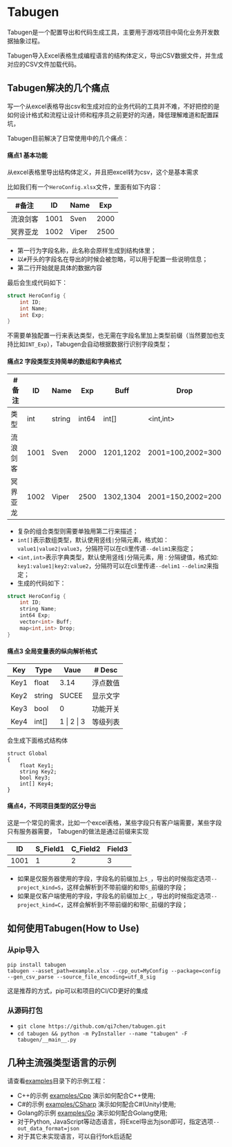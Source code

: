 # Tabugen

Tabugen是一个配置导出和代码生成工具，主要用于游戏项目中简化业务开发数据抽象过程。

Tabugen导入Excel表格生成编程语言的结构体定义，导出CSV数据文件，并生成对应的CSV文件加载代码。


## Tabugen解决的几个痛点

写一个从excel表格导出csv和生成对应的业务代码的工具并不难，不好把控的是如何设计格式和流程让设计师和程序员之前更好的沟通，降低理解难道和配置踩坑，

Tabugen目前解决了日常使用中的几个痛点：


#### 痛点1 基本功能

从excel表格里导出结构体定义，并且把excel转为csv，这个是基本需求

比如我们有一个`HeroConfig.xlsx`文件，里面有如下内容：

 | #备注    | ID   | Name | Exp
 |---------|-------|------|-------
 | 流浪剑客 | 1001  | Sven | 2000
 | 冥界亚龙 | 1002  | Viper | 2500


* 第一行为字段名称，此名称会原样生成到结构体里；
* 以`#`开头的字段名在导出的时候会被忽略，可以用于配置一些说明信息；
* 第二行开始就是具体的数据内容

最后会生成代码如下：

```C++
struct HeroConfig {
    int ID;
    int Name;
    int Exp;
}
```

不需要单独配置一行来表达类型，也无需在字段名里加上类型前缀（当然要加也支持比如`INT_Exp`），Tabugen会自动根据数据行识别字段类型；

#### 痛点2 字段类型支持简单的数组和字典格式

 | #备注  | ID   | Name | Exp  | Buff | Drop
 |------|-------|------|------|------|------------
| 类型   | int  | string | int64 | int[] | <int,int>
 | 流浪剑客 | 1001  | Sven | 2000  | 1201,1202 | 2001=100,2002=300
 | 冥界亚龙 | 1002  | Viper | 2500 | 1302,1304 | 2001=150,2002=200

* 复杂的组合类型则需要单独用第二行来描述；
* `int[]`表示数组类型，默认使用竖线`|`分隔元素，格式如：`value1|value2|value3`，分隔符可以在cli里传递`--delim1`来指定；
* `<int,int>`表示字典类型，默认使用竖线`|`分隔元素，用`：`分隔键值，格式如: `key1:value1|key2:value2`，分隔符可以在cli里传递`--delim1` `--delim2`来指定；
* 生成的代码如下：

```C++
struct HeroConfig {
    int ID;
    string Name;
    int64 Exp;
    vector<int> Buff;
    map<int,int> Drop;
}
```

#### 痛点3 全局变量表的纵向解析格式

 | Key | Type | Vaue | # Desc
 |-----|------|------|------
 | Key1   | float  | 3.14              | 浮点数值
 | Key2   | string | SUCEE             | 显示文字
 | Key3   | bool   | 0                 | 功能开关
 | Key4   | int[] | 1 &#124; 2 &#124; 3 | 等级列表


会生成下面格式结构体

```
struct Global
{
    float Key1;
    string Key2;
    bool Key3;
    int[] Key4;
}
```

#### 痛点4，不同项目类型的区分导出

这是一个常见的需求，比如一个excel表格，某些字段只有客户端需要，某些字段只有服务器需要，
Tabugen的做法是通过前缀来实现

 | ID   | S_Field1 | C_Field2 | Field3
 |------|---------|-----------|--------
 | 1001 | 1       | 2         | 3


* 如果是仅服务器使用的字段，字段名的前缀加上`S_`，导出的时候指定选项`--project_kind=S`，这样会解析到不带前缀的和带`S_`前缀的字段；
* 如果是仅客户端使用的字段，字段名的前缀加上`C_`，导出的时候指定选项`--project_kind=C`，这样会解析到不带前缀的和带`C_`前缀的字段；


## 如何使用Tabugen(How to Use)


### 从pip导入

```
pip install tabugen
tabugen --asset_path=example.xlsx --cpp_out=MyConfig --package=config  --gen_csv_parse --source_file_encoding=utf_8_sig
```

这是推荐的方式，pip可以和项目的CI/CD更好的集成

### 从源码打包

* `git clone https://github.com/qi7chen/tabugen.git`
* `cd tabugen && python -m PyInstaller --name "tabugen" -F tabugen/__main__.py`


## 几种主流强类型语言的示例

请查看[examples](examples)目录下的示例工程：

* C++的示例 [examples/Cpp](examples/Cpp) 演示如何配合C++使用;
* C#的示例 [examples/CSharp](examples/CSharp) 演示如何配合C#(Unity)使用;
* Golang的示例 [examples/Go](examples/Go) 演示如何配合Golang使用;
* 对于Python, JavaScript等动态语言，将Excel导出为json即可，指定选项`--out_data_format=json`
* 对于其它未实现语言，可以自行fork后适配
